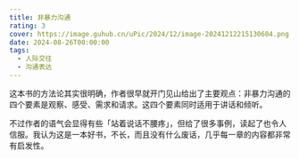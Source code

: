 ```yaml
---
title: 非暴力沟通
rating: 3
cover: https://image.guhub.cn/uPic/2024/12/image-20241212215130604.png
date: 2024-08-26T00:00:00
tags:
  - 人际交往
  - 沟通表达
---
```


这本书的方法论其实很明确，作者很早就开门见山给出了主要观点：非暴力沟通的四个要素是观察、感受、需求和请求。这四个要素同时适用于讲话和倾听。

不过作者的语气会显得有些「站着说话不腰疼」，但给了很多事例，读起了也令人信服。我认为这是一本好书，不长，而且没有什么废话，几乎每一章的内容都非常有启发性。
